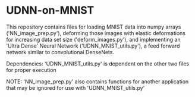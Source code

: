 # UDNN-on-MNIST

This repository contains files for loading MNIST data into numpy arrays ('NN_image_prep.py'), deforming those images with elastic deformations for increasing data set size ('deform_images.py'), and implementing an 'Ultra Dense' Neural Network ('UDNN_MNIST_utils.py'), a feed forward network similar to convolutional DenseNets. 

Dependencies:
  'UDNN_MNIST_utils.py' is dependent on the other two files for proper execution


NOTE: 'NN_image_prep.py' also contains functions for another application that may be ignored for use with 'UDNN_MNIST_utils.py'
